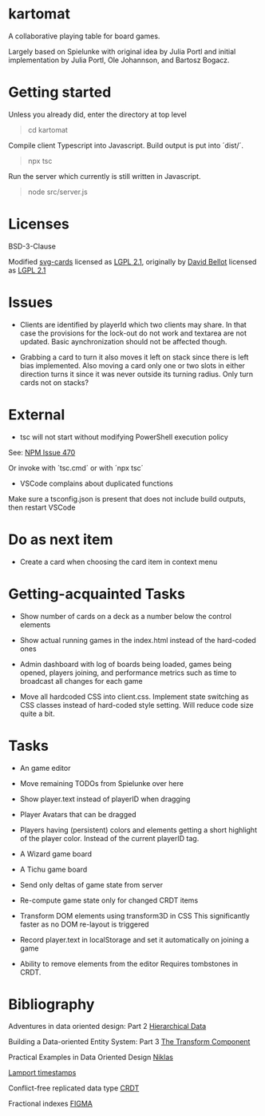 # kartomat

A collaborative playing table for board games.

Largely based on Spielunke with original idea by Julia Portl and
initial implementation by Julia Portl, Ole Johannson, and Bartosz Bogacz.

# Getting started

Unless you already did, enter the directory at top level

> cd kartomat

Compile client Typescript into Javascript. Build output is
put into ´dist/´.

> npx tsc

Run the server which currently is still written
in Javascript.

> node src/server.js

# Licenses

BSD-3-Clause

Modified [svg-cards](http://svg-cards.sourceforge.net/)
licensed as [LGPL 2.1](https://opensource.org/licenses/LGPL-2.1),
originally by [David Bellot](http://david.bellot.free.fr/)
licensed as [LGPL 2.1](https://opensource.org/licenses/LGPL-2.1)

# Issues

- Clients are identified by playerId which two clients may share.
  In that case the provisions for the lock-out do not work and
  textarea are not updated. Basic aynchronization should not be
  affected though.

- Grabbing a card to turn it also moves it left on stack since
  there is left bias implemented. Also moving a card only one
  or two slots in either direction turns it since it was never
  outside its turning radius. Only turn cards not on stacks?

# External

- tsc will not start without modifying PowerShell execution policy

See: [NPM Issue 470](https://github.com/npm/cli/issues/470)

Or invoke with ´tsc.cmd´ or with ´npx tsc´

- VSCode complains about duplicated functions

Make sure a tsconfig.json is present that does not include build outputs,
then restart VSCode

# Do as next item

- Create a card when choosing the card item in context menu

# Getting-acquainted Tasks

- Show number of cards on a deck as a number below the control elements

- Show actual running games in the index.html instead of the hard-coded ones

- Admin dashboard with log of boards being loaded, games being opened,
  players joining, and performance metrics such as time to broadcast
  all changes for each game

- Move all hardcoded CSS into client.css. Implement state switching as
  CSS classes instead of hard-coded style setting. Will reduce code size
  quite a bit.

# Tasks

- An game editor

- Move remaining TODOs from Spielunke over here

- Show player.text instead of playerID when dragging

- Player Avatars that can be dragged

- Players having (persistent) colors and elements
  getting a short highlight of the player color.
  Instead of the current playerID tag.

- A Wizard game board

- A Tichu game board

- Send only deltas of game state from server

- Re-compute game state only for changed CRDT items

- Transform DOM elements using transform3D in CSS
  This significantly faster as no DOM re-layout is triggered

- Record player.text in localStorage and set it automatically
  on joining a game

- Ability to remove elements from the editor
  Requires tombstones in CRDT.

# Bibliography

Adventures in data oriented design: Part 2
[Hierarchical Data](https://blog.molecular-matters.com/2013/02/22/adventures-in-data-oriented-design-part-2-hierarchical-data/)

Building a Data-oriented Entity System: Part 3
[The Transform Component](http://bitsquid.blogspot.com/2014/10/building-data-oriented-entity-system.html)

Practical Examples in Data Oriented Design
[Niklas](https://docs.google.com/present/view?id=0AYqySQy4JUK1ZGNzNnZmNWpfMzJkaG5yM3pjZA&hl=en)

[Lamport timestamps](https://en.wikipedia.org/wiki/Lamport_timestamp)

Conflict-free replicated data type [CRDT](https://en.wikipedia.org/wiki/Conflict-free_replicated_data_type)

Fractional indexes [FIGMA](https://www.figma.com/blog/realtime-editing-of-ordered-sequences/)
